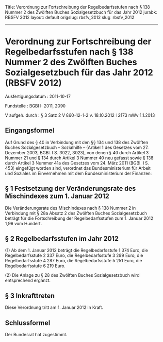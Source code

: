 Title: Verordnung zur Fortschreibung der Regelbedarfsstufen nach § 138 Nummer 2 des
  Zwölften Buches Sozialgesetzbuch für das Jahr 2012
jurabk: RBSFV 2012
layout: default
origslug: rbsfv_2012
slug: rbsfv_2012

---

# Verordnung zur Fortschreibung der Regelbedarfsstufen nach § 138 Nummer 2 des Zwölften Buches Sozialgesetzbuch für das Jahr 2012 (RBSFV 2012)

Ausfertigungsdatum
:   2011-10-17

Fundstelle
:   BGBl I: 2011, 2090

V aufgeh. durch
:   § 3 Satz 2 V 860-12-1-2 v. 18.10.2012 I 2173 mWv 1.1.2013


## Eingangsformel

Auf Grund des § 40 in Verbindung mit den §§ 134 und 138 des Zwölften
Buches Sozialgesetzbuch – Sozialhilfe – (Artikel 1 des Gesetzes vom
27\. Dezember 2003, BGBl. I S. 3022, 3023), von denen § 40 durch
Artikel 3 Nummer 21 und § 134 durch Artikel 3 Nummer 40 neu gefasst
sowie § 138 durch Artikel 3 Nummer 41a des Gesetzes vom 24. März 2011
(BGBl. I S. 453) eingefügt worden sind, verordnet das
Bundesministerium für Arbeit und Soziales im Einvernehmen mit dem
Bundesministerium der Finanzen:


## § 1 Festsetzung der Veränderungsrate des Mischindexes zum 1. Januar 2012

Die Veränderungsrate des Mischindexes nach § 138 Nummer 2 in
Verbindung mit § 28a Absatz 2 des Zwölften Buches Sozialgesetzbuch
beträgt für die Fortschreibung der Regelbedarfsstufen zum 1. Januar
2012 1,99 vom Hundert.


## § 2 Regelbedarfsstufen im Jahr 2012

(1) Ab dem 1. Januar 2012 beträgt
die Regelbedarfsstufe 1
374 Euro,
die Regelbedarfsstufe 2
337 Euro,
die Regelbedarfsstufe 3
299 Euro,
die Regelbedarfsstufe 4
287 Euro,
die Regelbedarfsstufe 5
251 Euro,
die Regelbedarfsstufe 6
219 Euro.

(2) Die Anlage zu § 28 des Zwölften Buches Sozialgesetzbuch wird
entsprechend ergänzt.


## § 3 Inkrafttreten

Diese Verordnung tritt am 1. Januar 2012 in Kraft.


## Schlussformel

Der Bundesrat hat zugestimmt.

